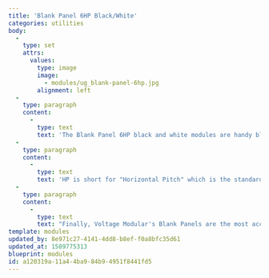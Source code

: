 ```yaml
---
title: 'Blank Panel 6HP Black/White'
categories: utilities
body:
  -
    type: set
    attrs:
      values:
        type: image
        image:
          - modules/ug_blank-panel-6hp.jpg
        alignment: left
  -
    type: paragraph
    content:
      -
        type: text
        text: 'The Blank Panel 6HP black and white modules are handy blank panels with "scribble strips" for patch notes. Simply double click anywhere within the module and begin typing. If more text is entered than there is space for, a scroll bar will appear on the right side of the module.'
  -
    type: paragraph
    content:
      -
        type: text
        text: 'HP is short for "Horizontal Pitch" which is the standardized unit of measurement for the width of Eurorack modules.'
  -
    type: paragraph
    content:
      -
        type: text
        text: "Finally, Voltage Modular's Blank Panels are the most accurately modeled, warmest and best sounding blank panels ever created.\_"
template: modules
updated_by: 8e971c27-4141-4dd8-b8ef-f0a8bfc35d61
updated_at: 1589775313
blueprint: modules
id: a120319a-11a4-4ba9-84b9-4951f8441fd5
---
```

